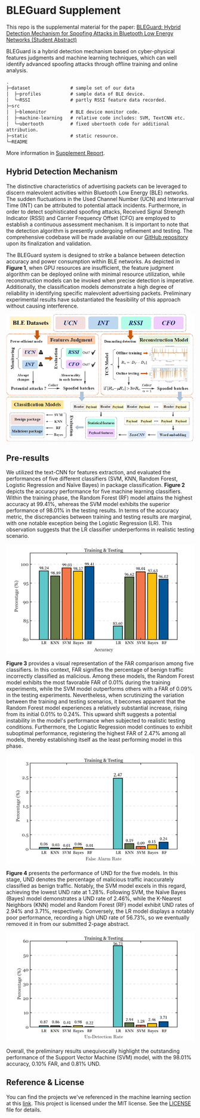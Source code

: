 # BLEGuard Supplement

This repo is the supplemental material for the paper: [BLEGuard: Hybrid Detection Mechanism for Spoofing Attacks in Bluetooth Low Energy Networks (Student Abstract)](https://github.com/BLEGuard/supplement)

BLEGuard is a hybrid detection mechanism based on cyber-physical features judgments and machine learning techniques, which can well identify advanced spoofing attacks through offline training and online analysis. 


```
.
├─dataset				# sample set of our data
│  ├─profiles			# sample data of BLE device.
│  └─RSSI				# partly RSSI feature data recorded.
├─src
│  ├─blemonitor			# BLE device monitor code.
│  ├─machine-learning	# relative code includes: SVM, TextCNN etc.
│  └─ubertooth			# fixed ubertooth code for additional attribution.
├─static				# static resource.
└─README
```

More information in [Supplement Report](https://github.com/BLEGuard/supplement/blob/master/supplement.pdf).

## Hybrid Detection Mechanism

The distinctive characteristics of advertising packets can be leveraged to discern malevolent activities within Bluetooth Low Energy (BLE) networks. The sudden fluctuations in the Used Channel Number (UCN) and Interarrival Time (INT) can be attributed to potential attack incidents. Furthermore, in order to detect sophisticated spoofing attacks, Received Signal Strength Indicator (RSSI) and Carrier Frequency Offset (CFO) are employed to establish a continuous assessment mechanism. It is important to note that the detection algorithm is presently undergoing refinement and testing. The comprehensive codebase will be made available on our [GitHub repository](https://github.com/BLEGuard/supplement) upon its finalization and validation.

The BLEGuard system is designed to strike a balance between detection accuracy and power consumption within BLE networks. As depicted in **Figure 1**, when GPU resources are insufficient, the feature judgment algorithm can be deployed online with minimal resource utilization, while reconstruction models can be invoked when precise detection is imperative. Additionally, the classification models demonstrate a high degree of reliability in identifying specific malevolent advertising packets. Preliminary experimental results have substantiated the feasibility of this approach without causing interference.

![Figure 1](./static/workflow.png)

## Pre-results

We utilized the text-CNN for features extraction, and evaluated the performances of five different classifiers (SVM, KNN, Random Forest, Logistic Regression and Naïve Bayes) in package classification. **Figure 2** depicts the accuracy performance for five machine learning classifiers. Within the training phase, the Random Forest (RF) model attains the highest accuracy at 99.41%, whereas the SVM model exhibits the superior performance of 98.01% in the testing results. In terms of the accuracy metric, the discrepancies between training and testing results are marginal, with one notable exception being the Logistic Regression (LR). This observation suggests that the LR classifier underperforms in realistic testing scenario.

![Figure 2](./static/result-1.png)

**Figure 3** provides a visual representation of the FAR comparison among five classifiers. In this context, FAR signifies the percentage of benign traffic incorrectly classified as malicious. Among these models, the Random Forest model exhibits the most favorable FAR of 0.01% during the training experiments, while the SVM model outperforms others with a FAR of 0.09% in the testing experiments. Nevertheless, when scrutinizing the variation between the training and testing scenarios, it becomes apparent that the Random Forest model experiences a relatively substantial increase, rising from its initial 0.01% to 0.24%. This upward shift suggests a potential instability in the model's performance when subjected to realistic testing conditions. Furthermore, the Logistic Regression model continues to exhibit suboptimal performance, registering the highest FAR of 2.47% among all models, thereby establishing itself as the least performing model in this phase.

![Figure 3](./static/result-2.png)

**Figure 4** presents the performance of UND for the five models. In this stage, UND denotes the percentage of malicious traffic inaccurately classified as benign traffic. Notably, the SVM model excels in this regard, achieving the lowest UND rate at 1.28%. Following SVM, the Naïve Bayes (Bayes) model demonstrates a UND rate of 2.46%, while the K-Nearest Neighbors (KNN) model and Random Forest (RF) model exhibit UND rates of 2.94% and 3.71%, respectively. Conversely, the LR model displays a notably poor performance, recording a high UND rate of 56.73%, so we eventually removed it in from our submitted 2-page abstract.

![Figure 4](./static/result-3.png)

Overall, the preliminary results unequivocally highlight the outstanding performance of the Support Vector Machine (SVM) model, with the 98.01% accuracy, 0.10% FAR, and 0.81% UND.

## Reference & License

You can find the projects we've referenced in the machine learning section at this [link](https://github.com/BLEGuard/supplement/blob/master/src/machine-learning/machine-learning.md). 
This project is licensed under the MIT license. See the [LICENSE](./LICENSE) file for details.
